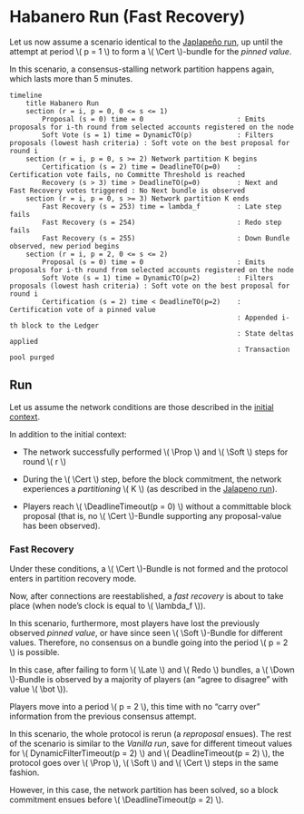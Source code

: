 $$
\newcommand \DynamicFilterTimeout {\mathrm{DynamicFilterTimeout}}
\newcommand \DeadlineTimeout {\mathrm{DeadlineTimeout}}
\newcommand \Prop {\mathit{propose}}
\newcommand \Soft {\mathit{soft}}
\newcommand \Cert {\mathit{cert}}
\newcommand \Late {\mathit{late}}
\newcommand \Redo {\mathit{redo}}
\newcommand \Down {\mathit{down}}
$$

# Habanero Run (Fast Recovery)

Let us now assume a scenario identical to the [Japlapeño run](./abft-nn-jalapeno-run.md),
up until the attempt at period \\( p = 1 \\) to form a \\( \Cert \\)-bundle for
the _pinned value_.

In this scenario, a consensus-stalling network partition happens again, which lasts
more than 5 minutes.

```mermaid
timeline
    title Habanero Run
    section (r = i, p = 0, 0 <= s <= 1)
        Proposal (s = 0) time = 0                       : Emits proposals for i-th round from selected accounts registered on the node
        Soft Vote (s = 1) time = DynamicTO(p)           : Filters proposals (lowest hash criteria) : Soft vote on the best proposal for round i
    section (r = i, p = 0, s >= 2) Network partition K begins
        Certification (s = 2) time = DeadlineTO(p=0)    : Certification vote fails, no Committe Threshold is reached
        Recovery (s > 3) time > DeadlineTO(p=0)         : Next and Fast Recovery votes triggered : No Next bundle is observed
    section (r = i, p = 0, s >= 3) Network partition K ends
        Fast Recovery (s = 253) time = lambda_f         : Late step fails
        Fast Recovery (s = 254)                         : Redo step fails
        Fast Recovery (s = 255)                         : Down Bundle observed, new period begins
    section (r = i, p = 2, 0 <= s <= 2)
        Proposal (s = 0) time = 0                       : Emits proposals for i-th round from selected accounts registered on the node
        Soft Vote (s = 1) time = DynamicTO(p=2)         : Filters proposals (lowest hash criteria) : Soft vote on the best proposal for round i
        Certification (s = 2) time < DeadlineTO(p=2)    : Certification vote of a pinned value
                                                        : Appended i-th block to the Ledger
                                                        : State deltas applied
                                                        : Transaction pool purged
```

## Run

Let us assume the network conditions are those described in the [initial context](./abft-nn-protocol-run-examples.md#initial-context).

In addition to the initial context:

- The network successfully performed \\( \Prop \\) and \\( \Soft \\) steps for round
\\( r \\)

- During the \\( \Cert \\) step, before the block commitment, the network experiences
a _partitioning_ \\( K \\) (as described in the [Jalapeno run](./abft-nn-jalapeno-run.md)).

- Players reach \\( \DeadlineTimeout(p = 0) \\) without a committable block proposal
(that is, no \\( \Cert \\)-Bundle supporting any proposal-value has been observed).

### Fast Recovery

Under these conditions, a \\( \Cert \\)-Bundle is not formed and the protocol enters
in partition recovery mode.

Now, after connections are reestablished, a _fast recovery_ is about to take place
(when node’s clock is equal to \\( \lambda_f \\)).

In this scenario, furthermore, most players have lost the previously observed
_pinned value_, or have since seen \\( \Soft \\)-Bundle for different values. Therefore,
no consensus on a bundle going into the period \\( p = 2 \\) is possible.

In this case, after failing to form \\( \Late \\) and \\( Redo \\) bundles, a
\\( \Down \\)-Bundle is observed by a majority of players (an “agree to disagree”
with value \\( \bot \\)).

Players move into a period \\( p = 2 \\), this time with no “carry over” information
from the previous consensus attempt.

In this scenario, the whole protocol is rerun (a _reproposal_ ensues). The rest of
the scenario is similar to the _Vanilla run_, save for different timeout values
for \\( DynamicFilterTimeout(p = 2) \\) and \\( DeadlineTimeout(p = 2) \\), the
protocol goes over \\( \Prop \\), \\( \Soft \\) and \\( \Cert \\) steps in the same
fashion.

However, in this case, the network partition has been solved, so a block commitment
ensues before \\( \DeadlineTimeout(p = 2) \\).
